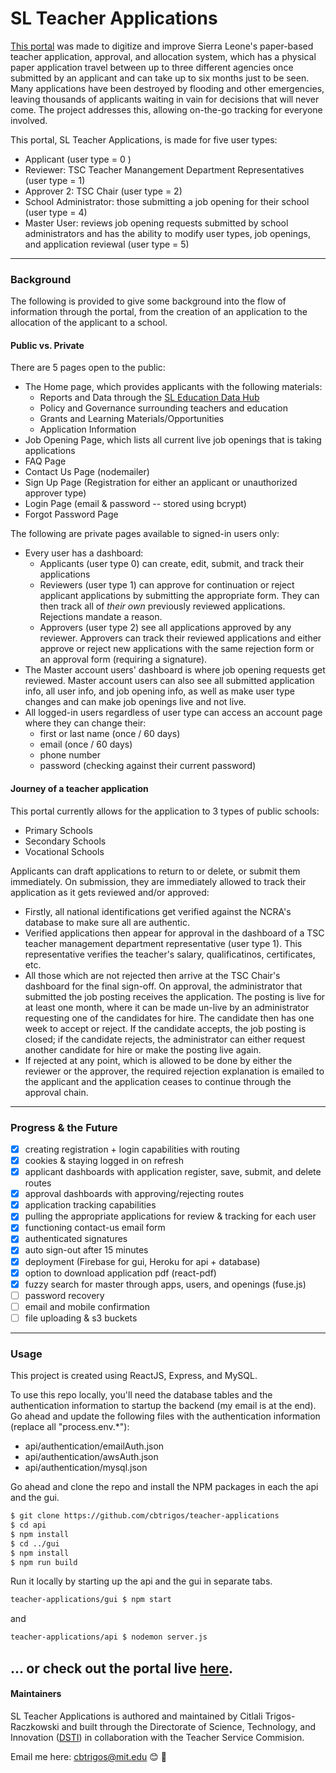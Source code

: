 # SL Teacher Applications 

[This portal](https://slteacherapplications-8ce98.firebaseapp.com/openings) was made to digitize and improve Sierra Leone's paper-based teacher application, approval, and allocation system, which has a physical paper application travel between up to three different agencies once submitted by an applicant and can take up to six months just to be seen. Many applications have been destroyed by flooding and other emergencies, leaving thousands of applicants waiting in vain for decisions that will never come. The project addresses this, allowing on-the-go tracking for everyone involved. 

This portal, SL Teacher Applications, is made for five user types: 
* Applicant (user type = 0 ) 
* Reviewer: TSC Teacher Manangement Department Representatives (user type = 1) 
* Approver 2: TSC Chair (user type = 2)
* School Administrator: those submitting a job opening for their school (user type = 4)
* Master User: reviews job opening requests submitted by school administrators and has the ability to modify user types, job openings, and application reviewal (user type = 5)

--------------------------------------------------------------------
### Background 
The following is provided to give some background into the flow of information through the portal, from the creation of an application to the allocation of the applicant to a school. 

#### Public vs. Private 
There are 5 pages open to the public: 
- The Home page, which provides applicants with the following materials: 
  - Reports and Data through the [SL Education Data Hub](https://www.educationdatahub.dsti.gov.sl/)
  - Policy and Governance surrounding teachers and education
  - Grants and Learning Materials/Opportunities 
  - Application Information 
- Job Opening Page, which lists all current live job openings that is taking applications
- FAQ Page
- Contact Us Page (nodemailer)
- Sign Up Page (Registration for either an applicant or unauthorized approver type)
- Login Page (email & password -- stored using bcrypt)
- Forgot Password Page 

The following are private pages available to signed-in users only: 
- Every user has a dashboard: 
    - Applicants (user type 0) can create, edit, submit, and track their applications 
    - Reviewers (user type 1) can approve for continuation or reject applicant applications by submitting the appropriate form. They can then track all of _their own_ previously reviewed applications. Rejections mandate a reason. 
    - Approvers (user type 2) see all applications approved by any reviewer. Approvers can track their reviewed applications and either approve or reject new applications with the same rejection form or an approval form (requiring a signature).
- The Master account users' dashboard is where job opening requests get reviewed. Master account users can also see all submitted application info, all user info, and job opening info, as well as make user type changes and can make job openings live and not live. 
- All logged-in users regardless of user type can access an account page where they can change their:
    - first or last name (once / 60 days)
    - email (once / 60 days)
    - phone number 
    - password (checking against their current password)

#### Journey of a teacher application 
This portal currently allows for the application to 3 types of public schools: 

- Primary Schools
- Secondary Schools
- Vocational Schools 

Applicants can draft applications to return to or delete, or submit them immediately. On submission, they are immediately allowed to track their application as it gets reviewed and/or approved: 

- Firstly, all national identifications get verified against the NCRA's database to make sure all are authentic. 
- Verified applications then appear for approval in the dashboard of a TSC teacher management department representative (user type 1). This representative verifies the teacher's salary, qualificatinos, certificates, etc. 
- All those which are not rejected then arrive at the TSC Chair's dashboard for the final sign-off. On approval, the administrator that submitted the job posting receives the application. The posting is live for at least one month, where it can be made un-live by an administrator requesting one of the candidates for hire. The candidate then has one week to accept or reject. If the candidate accepts, the job posting is closed; if the candidate rejects, the administrator can either request another candidate for hire or make the posting live again. 
- If rejected at any point, which is allowed to be done by either the reviewer or the approver, the required rejection explanation is emailed to the applicant and the application ceases to continue through the approval chain. 

-------------------------------------------------------------------------
### Progress & the Future 

- [x] creating registration + login capabilities with routing 
- [x] cookies & staying logged in on refresh 
- [x] applicant dashboards with application register, save, submit, and delete routes 
- [x] approval dashboards with approving/rejecting routes 
- [x] application tracking capabilities
- [x] pulling the appropriate applications for review & tracking for each user
- [x] functioning contact-us email form
- [x] authenticated signatures 
- [x] auto sign-out after 15 minutes
- [x] deployment (Firebase for gui, Heroku for api + database)
- [x] option to download application pdf (react-pdf)
- [x] fuzzy search for master through apps, users, and openings (fuse.js)
- [ ] password recovery 
- [ ] email and mobile confirmation
- [ ] file uploading & s3 buckets
--------------------------------------------------------------------

### Usage

This project is created using ReactJS, Express, and MySQL. 

To use this repo locally, you'll need the database tables and the authentication information to startup the backend (my email is at the end). Go ahead and update the following files with the authentication information (replace all "process.env.*"):

- api/authentication/emailAuth.json
- api/authentication/awsAuth.json
- api/authentication/mysql.json

Go ahead and clone the repo and install the NPM packages in each the api and the gui.


``` bash
$ git clone https://github.com/cbtrigos/teacher-applications
$ cd api 
$ npm install
$ cd ../gui
$ npm install 
$ npm run build
```

Run it locally by starting up the api and the gui in separate tabs.

``` bash
teacher-applications/gui $ npm start
```
and 
``` bash
teacher-applications/api $ nodemon server.js
```


... or check out the portal live [here](https://slteacherapplications-8ce98.firebaseapp.com/openings).
--------------------------------------------------------------------

#### Maintainers

SL Teacher Applications is authored and maintained by Citlali Trigos-Raczkowski and built through the Directorate of Science, Technology, and Innovation ([DSTI](https://www.dsti.gov.sl/)) in collaboration with the Teacher Service Commision.

Email me here: cbtrigos@mit.edu
:blush: :wave:
